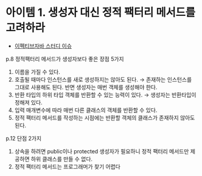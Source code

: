 # 아이템 1. 생성자 대신 정적 팩터리 메서드를 고려하라 

- [이펙티브자바 스터디 이슈](https://github.com/java-squid/effective-java/issues/1)

p.8 정적팩터리 메서드가 생성자보다 좋은 장점 5가지

1. 이름을 가질 수 있다. 
2. 호출될 때마다 인스턴스를 새로 생성하지는 않아도 된다. → 존재하는 인스턴스를 그대로 사용해도 된다. 반면 생성자는 매번 객체를 생성해야 한다.  
3. 반환 타입의 하위 타입 객체를 반환할 수 있는 능력이 있다. → 생성자는 반환타입이 정해져 있다. 
4. 입력 매개변수에 따라 매번 다른 클래스의 객체를 반환할 수 있다. 
5. 정적 팩터리 메서드를 작성하는 시점에는 반환할 객체의 클래스가 존재하지 않아도 된다.

p.12 단점 2가지

1. 상속을 하려면 public이나 protected 생성자가 필요하니 정적 팩터리 메서드만 제공하면 하위 클래스를 만들 수 없다. 
2. 정적 팩터리 메서드는 프로그래머가 찾기 어렵다

